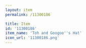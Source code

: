 ```yaml
---
layout: item
permalink: /11300186

title: Item
id: '11300186'
item_name: 'Toh and Googoo''s Hat'
icon_url: '11300186.png'
---
```

